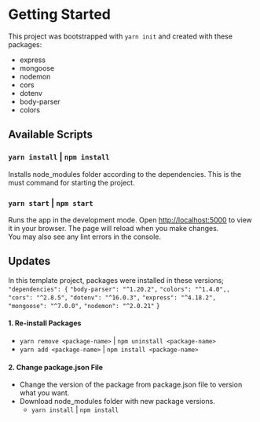 # Getting Started 

This project was bootstrapped with `yarn init` and created with these packages:
- express
- mongoose
- nodemon
- cors
- dotenv
- body-parser
- colors

## Available Scripts

### `yarn install` | `npm install`
Installs node_modules folder according to the dependencies.
This is the must command for starting the project.


### `yarn start` | `npm start`
Runs the app in the development mode.
Open [http://localhost:5000](http://localhost:5000) to view it in your browser.
The page will reload when you make changes.\
You may also see any lint errors in the console.


## Updates
In this template project, packages were installed in these versions;
`"dependencies": {`
  `"body-parser": "^1.20.2",`
  `"colors": "^1.4.0",,`
  `"cors": "^2.8.5",`
  `"dotenv": "^16.0.3",`
  `"express": "^4.18.2",`
  `"mongoose": "^7.0.0",`
  `"nodemon": "^2.0.21"`
`}`

#### 1. Re-install Packages
- `yarn remove <package-name>` | `npm uninstall <package-name>`
- `yarn add <package-name>` | `npm install <package-name>`

#### 2. Change package.json File
- Change the version of the package from package.json file to version what you want.
- Download node_modules folder with new package versions.
  - `yarn install` | `npm install`